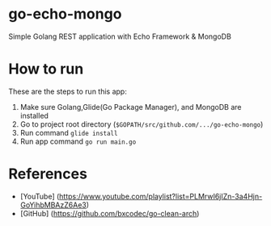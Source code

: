 # go-echo-mongo
Simple Golang REST application with Echo Framework & MongoDB

# How to run
These are the steps to run this app: 
1. Make sure Golang,Glide(Go Package Manager), and MongoDB are installed
2. Go to project root directory (```$GOPATH/src/github.com/.../go-echo-mongo```)
3. Run command ```glide install```
4. Run app command ```go run main.go```


# References
- [YouTube] (https://www.youtube.com/playlist?list=PLMrwI6jIZn-3a4Hjn-GoYihbMBAzZ6Ae3)
- [GitHub] (https://github.com/bxcodec/go-clean-arch)
